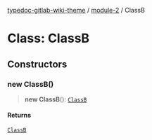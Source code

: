 [typedoc-gitlab-wiki-theme](../../home) / [module-2](../home) / ClassB

# Class: ClassB

## Constructors

### new ClassB()

> **new ClassB**(): [`ClassB`](./ClassB)

#### Returns

[`ClassB`](./ClassB)
